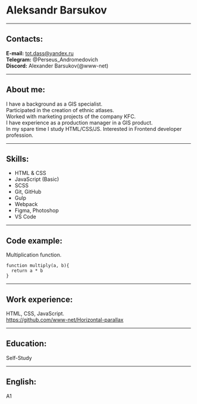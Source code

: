 # Aleksandr Barsukov

---

## Contacts:

**E-mail:** tot.dass@yandex.ru  
**Telegram:** @Perseus_Andromedovich  
**Discord:** Alexander Barsukov(@www-net)  

  ---

## About me:

I have a background as a GIS specialist.  
Participated in the creation of ethnic atlases.   
Worked with marketing projects of the company KFC.  
I have experience as a production manager in a GIS product.  
In my spare time I study HTML/CSS/JS. Interested in Frontend developer profession.  

---

## Skills:

* HTML & CSS
* JavaScript (Basic)
* SCSS
* Git, GitHub
* Gulp
* Webpack
* Figma, Photoshop
* VS Code

---

## Code example:

Multiplication function.

```
function multiply(a, b){
  return a * b
}
```
---

## Work experience:

HTML, CSS, JavaScript.  
https://github.com/www-net/Horizontal-parallax

---

## Education:

Self-Study

---

## English:

A1
